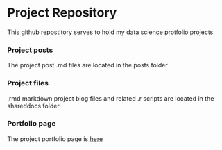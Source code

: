 # Project Repository

This github repostitory serves to hold my data science protfolio projects. 

### Project posts

The project post .md files are located in the posts folder

### Project files 

.rmd markdown project blog files and related .r scripts are located in the shareddocs folder

### Portfolio page

The project portfolio page is [here](https://joshua-farrell.github.io/)

